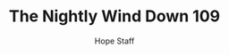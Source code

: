 ---
image: /assets/img/nwd/109_nwd_psalm_23_4_nlt.png
title: The Nightly Wind Down 109
categories:
  - The Nightly Wind Down
author: Hope Staff
notes: The Nightly Wind Down 109
embed: >-
  EMBED_GOES_HERE
transcript: >-
  SOME LINES OF TEXT START HERE
---